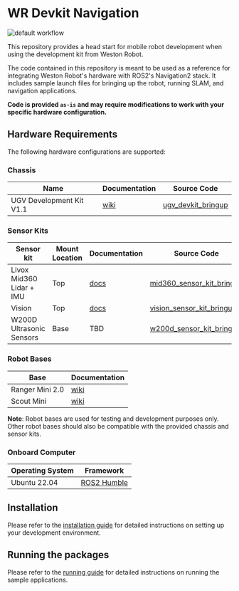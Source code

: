 # WR Devkit Navigation

![default workflow](https://github.com/westonrobot/wr_devkit_navigation/actions/workflows/default.yml/badge.svg?branch=main)

This repository provides a head start for mobile robot development when using the development kit from Weston Robot. 

The code contained in this repository is meant to be used as a reference for integrating Weston Robot's hardware with ROS2's Navigation2 stack. It includes sample launch files for bringing up the robot, running SLAM, and navigation applications.

**Code is provided `as-is` and may require modifications to work with your specific hardware configuration.**

## Hardware Requirements
The following hardware configurations are supported:

### Chassis
| Name                     | Documentation                                                         | Source Code                                                        |
| ------------------------ | --------------------------------------------------------------------- | ------------------------------------------------------------------ |
| UGV Development Kit V1.1 | [wiki](https://docs.westonrobot.com/wr_dev_kit/ugv_dev_kit_v1.1.html) | [ugv_devkit_bringup](./src/kits/chassis/ugv_devkit_bringup/) |

### Sensor Kits
| Sensor kit               | Mount Location | Documentation                                                                                                                             | Source Code                                                            |
| ------------------------ | -------------- | ----------------------------------------------------------------------------------------------------------------------------------------- | ---------------------------------------------------------------------- |
| Livox Mid360 Lidar + IMU | Top            | [docs](https://docs.westonrobot.com/wr_dev_kit/ugv_dev_kit_v1/ugv_devkit_mid360_extension.html#ref-ugv-devkit-livox-mid360-imu-extension) | [mid360_sensor_kit_bringup](./src/kits/top/mid360_sensor_kit_bringup/) |
| Vision                   | Top            | [docs](https://docs.westonrobot.com/wr_dev_kit/ugv_dev_kit_v1/ugv_devkit_vision_extension.html#ref-ugv-devkit-vision-extension)           | [vision_sensor_kit_bringup](./src/kits/top/vision_sensor_kit_bringup/)   |
| W200D Ultrasonic Sensors | Base           | TBD                                                                                                                                       | [w200d_sensor_kit_bringup](./src/kits/base/w200d_sensor_kit_bringup/)  |

### Robot Bases
| Base            | Documentation                                                                      |
| --------------- | ---------------------------------------------------------------------------------- |
| Ranger Mini 2.0 | [wiki](https://docs.westonrobot.com/robot_user_guide/agilex/ranger_mini_v2.0.html) |
| Scout Mini      | [wiki](https://docs.westonrobot.com/robot_user_guide/agilex/scout_mini.html)       |

**Note**: Robot bases are used for testing and development purposes only. Other robot bases should also be compatible with the provided chassis and sensor kits.

### Onboard Computer
| Operating System | Framework                                                                              |
| ---------------- | -------------------------------------------------------------------------------------- |
| Ubuntu 22.04     | [ROS2 Humble](https://docs.ros.org/en/humble/Installation/Ubuntu-Install-Debians.html) |

## Installation
Please refer to the [installation guide](/docs/INSTALLATION.md) for detailed instructions on setting up your development environment.

## Running the packages
Please refer to the [running guide](/docs/RUN.md) for detailed instructions on running the sample applications.
